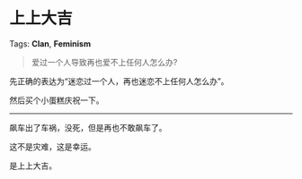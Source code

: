 # 上上大吉

Tags: **Clan**, **Feminism**

> 爱过一个人导致再也爱不上任何人怎么办?



先正确的表达为“迷恋过一个人，再也迷恋不上任何人怎么办”。

然后买个小蛋糕庆祝一下。



---

飙车出了车祸，没死，但是再也不敢飙车了。

这不是灾难，这是幸运。

是上上大吉。



